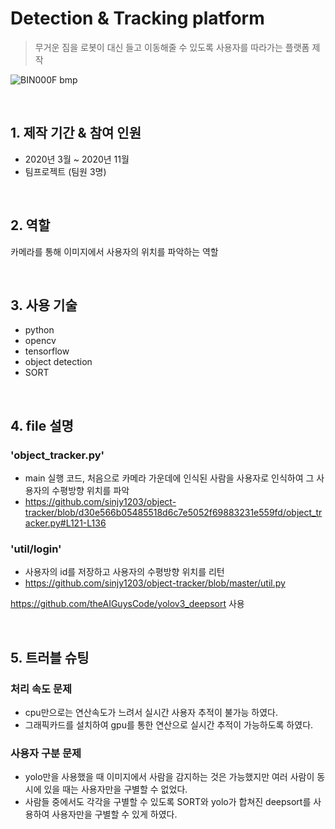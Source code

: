 # Detection & Tracking platform
>무거운 짐을 로봇이 대신 들고 이동해줄 수 있도록 사용자를 따라가는 플랫폼 제작

![BIN000F bmp](https://user-images.githubusercontent.com/52316531/196070056-b08e5dfa-5f86-4a59-b494-cee89fd5c184.png)

</br>

## 1. 제작 기간 & 참여 인원
- 2020년 3월 ~ 2020년 11월
- 팀프로젝트 (팀원 3명)

</br>

## 2. 역할
카메라를 통해 이미지에서 사용자의 위치를 파악하는 역할

</br>

## 3. 사용 기술
- python
- opencv
- tensorflow
- object detection
- SORT

</br>

## 4. file 설명
### 'object_tracker.py' 
- main 실행 코드, 처음으로 카메라 가운데에 인식된 사람을 사용자로 인식하여 그 사용자의 수평방향 위치를 파악
- https://github.com/sinjy1203/object-tracker/blob/d30e566b05485518d6c7e5052f69883231e559fd/object_tracker.py#L121-L136
### 'util/login' 
- 사용자의 id를 저장하고 사용자의 수평방향 위치를 리턴
- https://github.com/sinjy1203/object-tracker/blob/master/util.py

https://github.com/theAIGuysCode/yolov3_deepsort 사용

</br>

## 5. 트러블 슈팅
### 처리 속도 문제
- cpu만으로는 연산속도가 느려서 실시간 사용자 추적이 불가능 하였다.
- 그래픽카드를 설치하여 gpu를 통한 연산으로 실시간 추적이 가능하도록 하였다.
### 사용자 구분 문제
- yolo만을 사용했을 때 이미지에서 사람을 감지하는 것은 가능했지만 여러 사람이 동시에 있을 때는 사용자만을 구별할 수 없었다.
- 사람들 중에서도 각각을 구별할 수 있도록 SORT와 yolo가 합쳐진 deepsort를 사용하여 사용자만을 구별할 수 있게 하였다.
